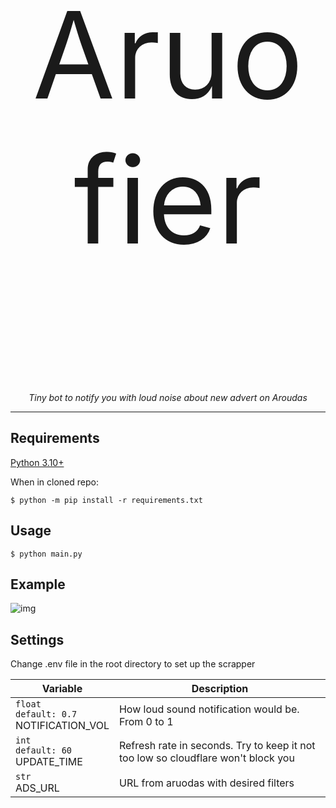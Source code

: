 <p align="center" style="font-size: 20vw">Aruofier</p>
<p align="center">
    <em>Tiny bot to notify you with loud noise about new advert on Aroudas</em>
</p>

---
## Requirements

[Python 3.10+ ](https://www.python.org/downloads/)

When in cloned repo:
```console
$ python -m pip install -r requirements.txt
```

## Usage
```console
$ python main.py
```

## Example

![img](https://user-images.githubusercontent.com/29804728/177042035-cf80a08f-10f9-4167-8c41-0820f7329bbd.png)

## Settings

Change .env file in the root directory to set up the scrapper

| Variable | Description |
|---|---------------|
|`float` <br/> `default: 0.7` <br/> NOTIFICATION_VOL | How loud sound notification would be. From 0 to 1 |
|`int` <br/> `default: 60` <br/> UPDATE_TIME | Refresh rate in seconds. Try to keep it not too low so cloudflare won't block you |
|`str` <br/> ADS_URL | URL from aruodas with desired filters |
